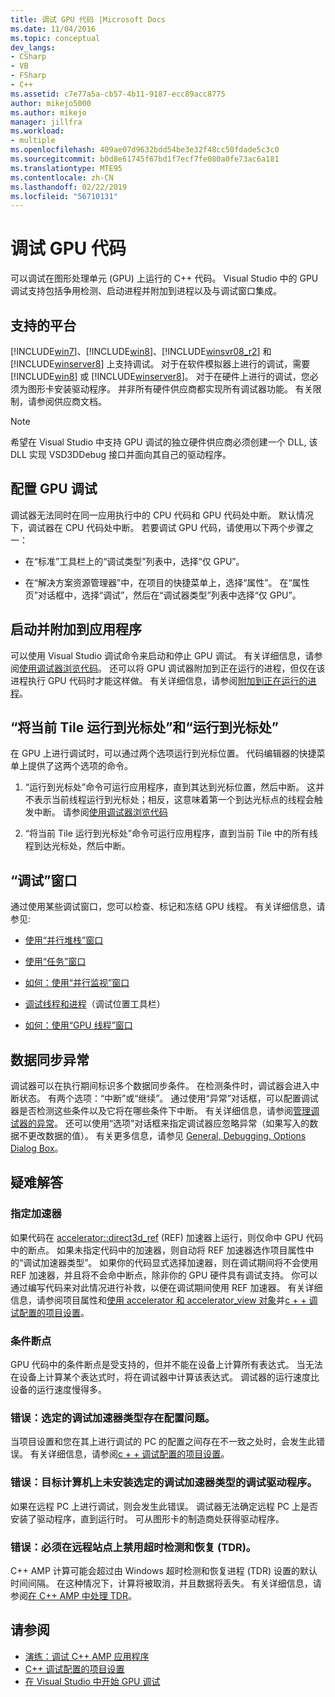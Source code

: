 ```yaml
---
title: 调试 GPU 代码 |Microsoft Docs
ms.date: 11/04/2016
ms.topic: conceptual
dev_langs:
- CSharp
- VB
- FSharp
- C++
ms.assetid: c7e77a5a-cb57-4b11-9187-ecc89acc8775
author: mikejo5000
ms.author: mikejo
manager: jillfra
ms.workload:
- multiple
ms.openlocfilehash: 409ae07d9632bdd54be3e32f48cc50fdade5c3c0
ms.sourcegitcommit: b0d8e61745f67bd1f7ecf7fe080a0fe73ac6a181
ms.translationtype: MTE95
ms.contentlocale: zh-CN
ms.lasthandoff: 02/22/2019
ms.locfileid: "56710131"
---
```

# <a name="debugging-gpu-code"></a>调试 GPU 代码
可以调试在图形处理单元 (GPU) 上运行的 C++ 代码。 Visual Studio 中的 GPU 调试支持包括争用检测、启动进程并附加到进程以及与调试窗口集成。

## <a name="supported-platforms"></a>支持的平台
 [!INCLUDE[win7](../debugger/includes/win7_md.md)]、[!INCLUDE[win8](../debugger/includes/win8_md.md)]、[!INCLUDE[winsvr08_r2](../debugger/includes/winsvr08_r2_md.md)] 和 [!INCLUDE[winserver8](../debugger/includes/winserver8_md.md)] 上支持调试。 对于在软件模拟器上进行的调试，需要 [!INCLUDE[win8](../debugger/includes/win8_md.md)] 或 [!INCLUDE[winserver8](../debugger/includes/winserver8_md.md)]。 对于在硬件上进行的调试，您必须为图形卡安装驱动程序。 并非所有硬件供应商都实现所有调试器功能。 有关限制，请参阅供应商文档。

> [!NOTE]
>  希望在 Visual Studio 中支持 GPU 调试的独立硬件供应商必须创建一个 DLL, 该 DLL 实现 VSD3DDebug 接口并面向其自己的驱动程序。

## <a name="configuring-gpu-debugging"></a>配置 GPU 调试
 调试器无法同时在同一应用执行中的 CPU 代码和 GPU 代码处中断。 默认情况下，调试器在 CPU 代码处中断。 若要调试 GPU 代码，请使用以下两个步骤之一：

-   在“标准”工具栏上的“调试类型”列表中，选择“仅 GPU”。

-   在“解决方案资源管理器”中，在项目的快捷菜单上，选择“属性”。 在“属性页”对话框中，选择“调试”，然后在“调试器类型”列表中选择“仅 GPU”。

## <a name="launching-and-attaching-to-applications"></a>启动并附加到应用程序
 可以使用 Visual Studio 调试命令来启动和停止 GPU 调试。 有关详细信息，请参阅[使用调试器浏览代码](../debugger/navigating-through-code-with-the-debugger.md)。 还可以将 GPU 调试器附加到正在运行的进程，但仅在该进程执行 GPU 代码时才能这样做。 有关详细信息，请参阅[附加到正在运行的进程](../debugger/attach-to-running-processes-with-the-visual-studio-debugger.md)。

## <a name="run-current-tile-to-cursor-and-run-to-cursor"></a>“将当前 Tile 运行到光标处”和“运行到光标处”
 在 GPU 上进行调试时，可以通过两个选项运行到光标位置。 代码编辑器的快捷菜单上提供了这两个选项的命令。

1.  “运行到光标处”命令可运行应用程序，直到其达到光标位置，然后中断。 这并不表示当前线程运行到光标处；相反，这意味着第一个到达光标点的线程会触发中断。 请参阅[使用调试器浏览代码](../debugger/navigating-through-code-with-the-debugger.md)

2.  “将当前 Tile 运行到光标处”命令可运行应用程序，直到当前 Tile 中的所有线程到达光标处，然后中断。

## <a name="debugging-windows"></a>“调试”窗口
 通过使用某些调试窗口，您可以检查、标记和冻结 GPU 线程。 有关详细信息，请参见:

-   [使用“并行堆栈”窗口](../debugger/using-the-parallel-stacks-window.md)

-   [使用“任务”窗口](../debugger/using-the-tasks-window.md)

-   [如何：使用“并行监视”窗口](../debugger/how-to-use-the-parallel-watch-window.md)

-   [调试线程和进程](../debugger/debug-threads-and-processes.md)（调试位置工具栏）

-   [如何：使用“GPU 线程”窗口](../debugger/how-to-use-the-gpu-threads-window.md)

## <a name="data-synchronization-exceptions"></a>数据同步异常
 调试器可以在执行期间标识多个数据同步条件。 在检测条件时，调试器会进入中断状态。 有两个选项：“中断”或“继续”。 通过使用“异常”对话框，可以配置调试器是否检测这些条件以及它将在哪些条件下中断。 有关详细信息，请参阅[管理调试器的异常](../debugger/managing-exceptions-with-the-debugger.md)。 还可以使用“选项”对话框来指定调试器应忽略异常（如果写入的数据不更改数据的值）。 有关更多信息，请参见 [General, Debugging, Options Dialog Box](../debugger/general-debugging-options-dialog-box.md)。

## <a name="troubleshooting"></a>疑难解答

### <a name="specifying-an-accelerator"></a>指定加速器
 如果代码在 [accelerator::direct3d_ref](/cpp/parallel/amp/reference/accelerator-class#direct3d_ref) (REF) 加速器上运行，则仅命中 GPU 代码中的断点。 如果未指定代码中的加速器，则自动将 REF 加速器选作项目属性中的“调试加速器类型”。 如果你的代码显式选择加速器，则在调试期间将不会使用 REF 加速器，并且将不会命中断点，除非你的 GPU 硬件具有调试支持。 你可以通过编写代码来对此情况进行补救，以便在调试期间使用 REF 加速器。 有关详细信息，请参阅项目属性和[使用 accelerator 和 accelerator_view 对象](/cpp/parallel/amp/using-accelerator-and-accelerator-view-objects)并[c + + 调试配置的项目设置](../debugger/project-settings-for-a-cpp-debug-configuration.md)。

### <a name="conditional-breakpoints"></a>条件断点
 GPU 代码中的条件断点是受支持的，但并不能在设备上计算所有表达式。 当无法在设备上计算某个表达式时，将在调试器中计算该表达式。 调试器的运行速度比设备的运行速度慢得多。

### <a name="error-there-is-a-configuration-issue-with-the-selected-debugging-accelerator-type"></a>错误：选定的调试加速器类型存在配置问题。
 当项目设置和您在其上进行调试的 PC 的配置之间存在不一致之处时，会发生此错误。 有关详细信息，请参阅[c + + 调试配置的项目设置](../debugger/project-settings-for-a-cpp-debug-configuration.md)。

### <a name="error-the-debug-driver-for-the-selected-debugging-accelerator-type-is-not-installed-on-the-target-machine"></a>错误：目标计算机上未安装选定的调试加速器类型的调试驱动程序。
 如果在远程 PC 上进行调试，则会发生此错误。 调试器无法确定远程 PC 上是否安装了驱动程序，直到运行时。 可从图形卡的制造商处获得驱动程序。

### <a name="error-timeout-detection-and-recovery-tdr-must-be-disabled-at-the-remote-site"></a>错误：必须在远程站点上禁用超时检测和恢复 (TDR)。
 C++ AMP 计算可能会超过由 Windows 超时检测和恢复进程 (TDR) 设置的默认时间间隔。 在这种情况下，计算将被取消，并且数据将丢失。 有关详细信息，请参阅[在 C++ AMP 中处理 TDR](http://go.microsoft.com/fwlink/p/?LinkId=249154)。

## <a name="see-also"></a>请参阅
- [演练：调试 C++ AMP 应用程序](/cpp/parallel/amp/walkthrough-debugging-a-cpp-amp-application)
- [C++ 调试配置的项目设置](../debugger/project-settings-for-a-cpp-debug-configuration.md)
- [在 Visual Studio 中开始 GPU 调试](http://go.microsoft.com/fwlink/p/?LinkId=255381)